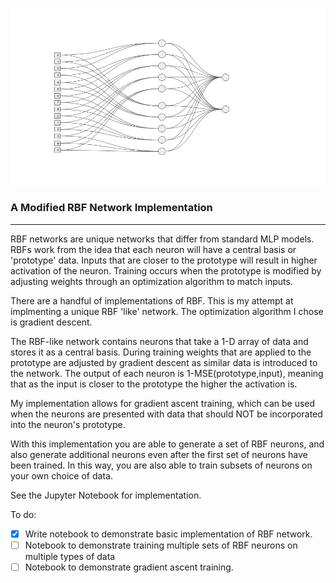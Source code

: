 


![alt text](/images/network.png)

### A Modified RBF Network Implementation 

-----
RBF networks are unique networks that differ from standard MLP models. RBFs work from the idea that each neuron will have a central basis or 'prototype' data. Inputs that are closer to the prototype will result in higher activation of the neuron. Training occurs when the prototype is modified by adjusting weights through an optimization algorithm to match inputs. 

There are a handful of implementations of RBF. This is my attempt at implmenting a unique RBF 'like' network. The optimization algorithm I chose is gradient descent. 

The RBF-like network contains neurons that take a 1-D array of data and stores it as a central basis. During training weights that are applied to the prototype are adjusted by gradient descent as similar data is introduced to the network. The output of each neuron is 1-MSE(prototype,input), meaning that as the input is closer to the prototype the higher the activation is. 

My implementation allows for gradient ascent training, which can be used when the neurons are presented with data that should NOT be incorporated into the neuron's prototype. 

With this implementation you are able to generate a set of RBF neurons, and also generate additional neurons even after the first set of neurons have been trained. In this way, you are also able to train subsets of neurons on your own choice of data.

See the Jupyter Notebook for implementation. 





To do: 
- [x] Write notebook to demonstrate basic implementation of RBF network.
- [ ] Notebook to demonstrate training multiple sets of RBF neurons on multiple types of data
- [ ] Notebook to demonstrate gradient ascent training. 
